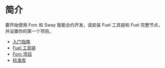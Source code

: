# 简介

要开始使用 Forc 和 Sway 智能合约开发，请安装 Fuel 工具链和 Fuel 完整节点，并设置你的第一个项目。

- [入门指南](./getting_started)
- [Fuel 工具链](./fuel_toolchain)
- [Forc 项目](./forc_project)
- [标准库](./standard_library)
